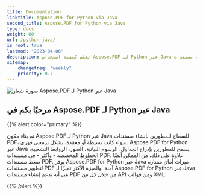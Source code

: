 ```yaml
---
title: Documentation
linktitle: Aspose.PDF for Python via Java
second_title: Aspose.PDF for Python via Java
type: docs
weight: 60
url: /python-java/
is_root: true
lastmod: "2023-04-06"
description: تعلم كيفية استخدام Aspose.PDF لـ Python عبر Java لإنشاء تطبيقات لمعالجة مستندات PDF على أي منصة باستخدام Python و Java. تصفح البرامج التعليمية، وعينات التعليمات البرمجية، والمزيد.
sitemap:
    changefreq: "weekly"
    priority: 0.7
---
```

![صورة شعار Aspose.PDF لـ Python عبر Java](aspose_pdf-for-python-java.png)

## مرحبًا بكم في Aspose.PDF لـ Python عبر Java

{{% alert color="primary" %}}

تم بناء مكون Aspose.PDF لـ Python عبر Java للسماح للمطورين بإنشاء مستندات PDF، سواء كانت بسيطة أو معقدة، بشكل برمجي فوري.
 Aspose.PDF for Python عبر Java يسمح للمطورين بإدراج الجداول، الرسوم البيانية، الصور، الروابط التشعبية، الخطوط المخصصة - وأكثر - في مستندات PDF. علاوة على ذلك، من الممكن أيضًا ضغط مستندات PDF. يوفر Aspose.PDF for Python عبر Java ميزات أمان ممتازة لتطوير مستندات PDF آمنة. والميزة الأكثر تميزًا لـ Aspose.PDF for Python عبر Java هي أنه يدعم إنشاء مستندات PDF من خلال كل من API ومن قوالب XML.

{{% /alert %}}